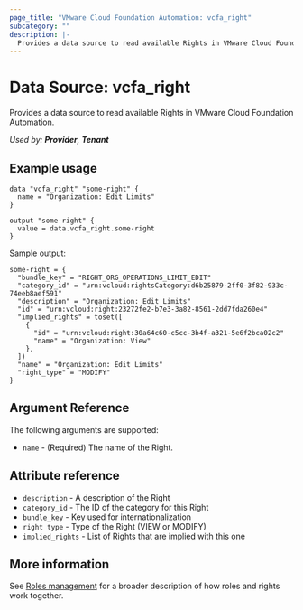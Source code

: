 ```yaml
---
page_title: "VMware Cloud Foundation Automation: vcfa_right"
subcategory: ""
description: |-
  Provides a data source to read available Rights in VMware Cloud Foundation Automation.
---
```


# Data Source: vcfa_right

Provides a data source to read available Rights in VMware Cloud Foundation Automation.

_Used by: **Provider**, **Tenant**_

## Example usage

```hcl
data "vcfa_right" "some-right" {
  name = "Organization: Edit Limits"
}

output "some-right" {
  value = data.vcfa_right.some-right
}
```

Sample output:

```
some-right = {
  "bundle_key" = "RIGHT_ORG_OPERATIONS_LIMIT_EDIT"
  "category_id" = "urn:vcloud:rightsCategory:d6b25879-2ff0-3f82-933c-74eeb8aef591"
  "description" = "Organization: Edit Limits"
  "id" = "urn:vcloud:right:23272fe2-b7e3-3a82-8561-2dd7fda260e4"
  "implied_rights" = toset([
    {
      "id" = "urn:vcloud:right:30a64c60-c5cc-3b4f-a321-5e6f2bca02c2"
      "name" = "Organization: View"
    },
  ])
  "name" = "Organization: Edit Limits"
  "right_type" = "MODIFY"
}
```

## Argument Reference

The following arguments are supported:

- `name` - (Required) The name of the Right.

## Attribute reference

- `description` - A description of the Right
- `category_id` - The ID of the category for this Right
- `bundle_key` - Key used for internationalization
- `right type` - Type of the Right (VIEW or MODIFY)
- `implied_rights` - List of Rights that are implied with this one

## More information

See [Roles management](/providers/vmware/vcfa/latest/docs/guides/roles_management) for a broader description of how roles and
rights work together.
